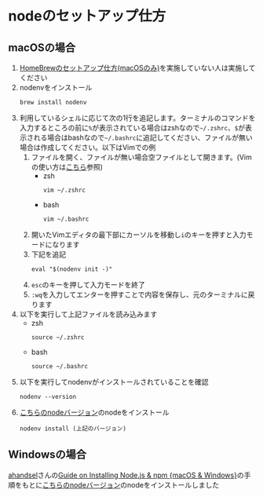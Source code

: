 # nodeのセットアップ仕方

## macOSの場合

1. [HomeBrewのセットアップ仕方(macOSのみ)](./setup_brew.md)を実施していない人は実施してください
1. nodenvをインストール
   ```
   brew install nodenv
   ```
1. 利用しているシェルに応じて次の1行を追記します。ターミナルのコマンドを入力するところの前に`%`が表示されている場合はzshなので`~/.zshrc`、`$`が表示される場合はbashなので`~/.bashrc`に追記してください、ファイルが無い場合は作成してください。以下はVimでの例
   1. ファイルを開く、ファイルが無い場合空ファイルとして開きます。(Vimの使い方は[こちら](https://zenn.dev/masatotezuka/articles/vim_command_220225)参照)
      - zsh
        ```
        vim ~/.zshrc
        ```
      - bash
        ```
        vim ~/.bashrc
        ```
   1. 開いたVimエディタの最下部にカーソルを移動し`i`のキーを押すと入力モードになります
   1. 下記を追記
      ```
      eval "$(nodenv init -)"
      ```
   1. `esc`のキーを押して入力モードを終了
   1. `:wq`を入力してエンターを押すことで内容を保存し、元のターミナルに戻ります
1. 以下を実行して上記ファイルを読み込みます
   - zsh
     ```
     source ~/.zshrc
     ```
   - bash
     ```
     source ~/.bashrc
     ```
1. 以下を実行してnodenvがインストールされていることを確認
   ```
   nodenv --version
   ```
1. [こちらのnodeバージョン](../.node-version)のnodeをインストール
   ```
   nodenv install (上記のバージョン)
   ```

## Windowsの場合

[ahandsel](https://dev.to/ahandsel)さんの[Guide on Installing Node.js & npm {macOS & Windows}](https://dev.to/kintonedevprogram/guide-on-installing-nodejs-npm-macos-windows-16ii)の手順をもとに[こちらのnodeバージョン](../.node-version)のnodeをインストールしました
